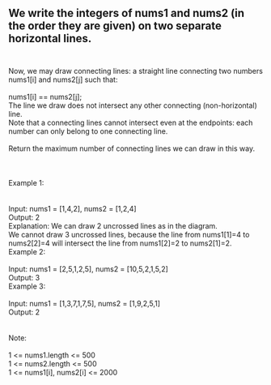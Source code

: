 ## We write the integers of nums1 and nums2 (in the order they are given) on two separate horizontal lines. <br> <br> 
Now, we may draw connecting lines: a straight line connecting two numbers nums1[i] and nums2[j] such that: <br> <br> 
nums1[i] == nums2[j]; <br> 
The line we draw does not intersect any other connecting (non-horizontal) line. <br> 
Note that a connecting lines cannot intersect even at the endpoints: each number can only belong to one connecting line. <br> <br> 
Return the maximum number of connecting lines we can draw in this way. <br> <br> <br> <br> 
Example 1: <br> <br> <br> 
Input: nums1 = [1,4,2], nums2 = [1,2,4] <br> 
Output: 2 <br> 
Explanation: We can draw 2 uncrossed lines as in the diagram. <br> 
We cannot draw 3 uncrossed lines, because the line from nums1[1]=4 to nums2[2]=4 will intersect the line from nums1[2]=2 to nums2[1]=2. <br> 
Example 2: <br> <br> 
Input: nums1 = [2,5,1,2,5], nums2 = [10,5,2,1,5,2] <br> 
Output: 3 <br> 
Example 3: <br> <br> 
Input: nums1 = [1,3,7,1,7,5], nums2 = [1,9,2,5,1] <br> 
Output: 2 <br> <br> <br> 
Note: <br> <br> 
1 <= nums1.length <= 500 <br> 
1 <= nums2.length <= 500 <br> 
1 <= nums1[i], nums2[i] <= 2000 <br> 
